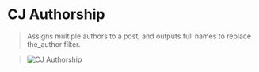 CJ Authorship
=============
> Assigns multiple authors to a post, and outputs full names to replace the_author filter.

> ![CJ Authorship](http://sites.uci.edu/cwalsh/files/2015/01/Screen-Shot-2015-01-26-at-10.46.00-AM.png "CJ Authorship")